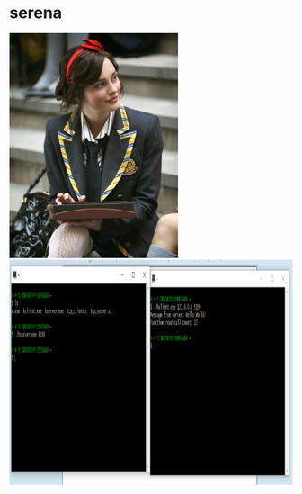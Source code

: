 # serena
<img width="300" height="400" src="./jpg/블레어.jpg"></img>
<img width="800" height="400" src="./jpg/4주차과제.png"></img>

